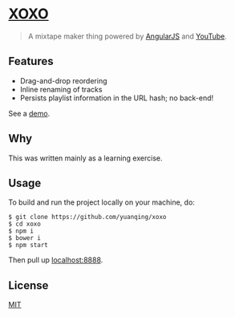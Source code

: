 # [XOXO](http://goo.gl/5Kgebl)

> A mixtape maker thing powered by [AngularJS](https://angularjs.org) and [YouTube](https://youtube.com).

## Features

- Drag-and-drop reordering
- Inline renaming of tracks
- Persists playlist information in the URL hash; no back-end!

See a [demo](http://goo.gl/5Kgebl).

## Why

This was written mainly as a learning exercise.

## Usage

To build and run the project locally on your machine, do:

```
$ git clone https://github.com/yuanqing/xoxo
$ cd xoxo
$ npm i
$ bower i
$ npm start
```

Then pull up [localhost:8888](http://localhost:8888/).

## License

[MIT](LICENSE)
